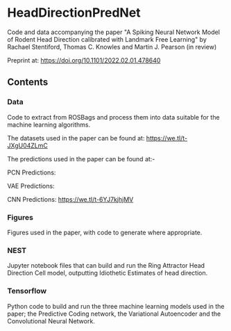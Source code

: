 # HeadDirectionPredNet
Code and data accompanying the paper "A Spiking Neural Network Model of Rodent Head Direction calibrated with Landmark Free Learning" by Rachael Stentiford, Thomas C. Knowles and Martin J. Pearson (in review)

Preprint at: https://doi.org/10.1101/2022.02.01.478640

## Contents

### Data

Code to extract from ROSBags and process them into data suitable for the machine learning algorithms.

The datasets used in the paper can be found at: https://we.tl/t-JXgU04ZLmC

The predictions used in the paper can be found at:-

PCN Predictions:

VAE Predictions: 

CNN Predictions: https://we.tl/t-6YJ7kjhjMV

### Figures

Figures used in the paper, with code to generate where appropriate.

### NEST

Jupyter notebook files that can build and run the Ring Attractor Head Direction Cell model, outputting Idiothetic Estimates of head direction.

### Tensorflow

Python code to build and run the three machine learning models used in the paper; the Predictive Coding network, the Variational Autoencoder and the Convolutional Neural Network.

